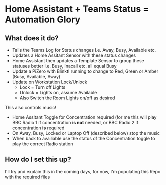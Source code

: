 # Home Assistant + Teams Status = Automation Glory

## What does it do?

- Tails the Teams Log for Status changes I.e. Away, Busy, Available etc.
- Updates a Home Assitant Sensor with these status changes
- Home Assistant then updates a Template Sensor to group these statuses better i.e. Busy, Inacall etc. all equal Busy
- Update a PiZero with Blinkt! running to change to Red, Green or Amber (Busy, Available, Away)
- Update on Workstation Lock/Unlock
  - Lock = Turn off Lights
  - Unlock = Lights on, assume Available
  - Also Switch the Room Lights on/off as desired

This also controls music!

- Home Assitant Toggle for Concentration required (for me this will play BBC Radio 1 if concentration **is not** needed, or BBC Radio 2 if concentration **is** required
- On Away, Busy, Locked or Laptop Off (described below) stop the music
- When back to availiable use the status of the Concentration toggle to play the correct Radio station

## How do I set this up?
I'll try and explain this in the coming days, for now, I'm populating this Repo with the required files

